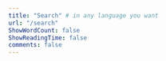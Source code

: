 ```yaml
---
title: "Search" # in any language you want
url: "/search"
ShowWordCount: false
ShowReadingTime: false
comments: false
---
```


<!-- {{<search>}} -->